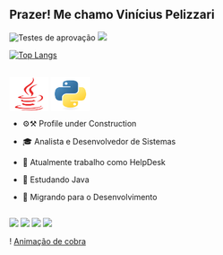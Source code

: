 ## Prazer! Me chamo Vinícius Pelizzari

<div>
  <img alt="Testes de aprovação" src="https://github.com/anuraghazra/github-readme-stats/workflows/Test/badge.svg" />
<picture>
<source 
  srcset="https://github-readme-stats.vercel.app/api?username=ViniciusPelizzari&show_icons=true&theme=dark"
  media="(prefers-color-scheme: dark)"
/>
<source
  srcset="https://github-readme-stats.vercel.app/api?username=ViniciusPelizzari&show_icons=true"
  media="(prefers-color-scheme: light), (prefers-color-scheme: no-preference)"
/>
<img src="https://github-readme-stats.vercel.app/api?username=ViniciusPelizzari&show_icons=true" />
</picture>
  
  [![Top Langs](https://github-readme-stats.vercel.app/api/top-langs/?username=ViniciusPelizzari&hide_progress=true&theme=dark)](https://github.com/ViniciusPelizzari/github-readme-stats)
  
  <div style="display: inline_block"><br>
  <img align="center" alt="Vinicius-Java" height="60" width="70" src="https://raw.githubusercontent.com/devicons/devicon/master/icons/java/java-plain.svg">
  <img align="center" alt="Vinicius-Python" height="60" width="70" src="https://raw.githubusercontent.com/devicons/devicon/master/icons/python/python-original.svg">
</div>
  
</div>

- ⚙️⚒️ Profile under Construction

- 🎓 Analista e Desenvolvedor de Sistemas
- 🔭 Atualmente trabalho como HelpDesk
- 🍵 Estudando Java
- 🏹 Migrando para o Desenvolvimento


 
 ##
 
<div>
  <a href="https://www.instagram.com/v_pelizzari/" target="_blank"><img src="https://img.shields.io/badge/-Instagram-%23E4405F?style=for-the-badge&logo=instagram&logoColor=white" target="_blank"></a>
 <a href="https://discord.com/channels/@me/1031649002757824533" target="_blank"><img src="https://img.shields.io/badge/Discord-7289DA?style=for-the-badge&logo=discord&logoColor=white" target="_blank"></a> 
  <a href = "mailto:vinipelizzari2410@gmail.com"><img src="https://img.shields.io/badge/-Gmail-%23333?style=for-the-badge&logo=gmail&logoColor=white" target="_blank"></a>
  <a href="https://www.linkedin.com/in/vpelizzari/" target="_blank"><img src="https://img.shields.io/badge/-LinkedIn-%230077B5?style=for-the-badge&logo=linkedin&logoColor=white" target="_blank"></a> 
  
</div>

! [Animação de cobra](https://github.com/ViniciusPelizzari/ViniciusPelizzari/blob/output/github-contribution-grid-snake.svg)
